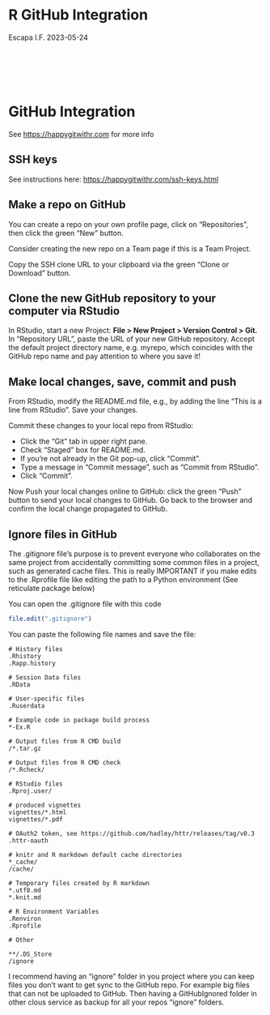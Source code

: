 R GitHub Integration
================
Escapa I.F.
2023-05-24

<br></br> <br></br>

# GitHub Integration

See <https://happygitwithr.com> for more info

## SSH keys

See instructions here: <https://happygitwithr.com/ssh-keys.html>

## Make a repo on GitHub

You can create a repo on your own profile page, click on “Repositories”,
then click the green “New” button.

Consider creating the new repo on a Team page if this is a Team Project.

Copy the SSH clone URL to your clipboard via the green “Clone or
Download” button.

## Clone the new GitHub repository to your computer via RStudio

In RStudio, start a new Project: **File \> New Project \> Version
Control \> Git.** In “Repository URL”, paste the URL of your new GitHub
repository. Accept the default project directory name, e.g. myrepo,
which coincides with the GitHub repo name and pay attention to where you
save it!

## Make local changes, save, commit and push

From RStudio, modify the README.md file, e.g., by adding the line “This
is a line from RStudio”. Save your changes.

Commit these changes to your local repo from RStudio:

- Click the “Git” tab in upper right pane.
- Check “Staged” box for README.md.
- If you’re not already in the Git pop-up, click “Commit”.
- Type a message in “Commit message”, such as “Commit from RStudio”.
- Click “Commit”.

Now Push your local changes online to GitHub: click the green “Push”
button to send your local changes to GitHub. Go back to the browser and
confirm the local change propagated to GitHub.

## Ignore files in GitHub

The .gitignore file’s purpose is to prevent everyone who collaborates on
the same project from accidentally committing some common files in a
project, such as generated cache files. This is really IMPORTANT if you
make edits to the .Rprofile file like editing the path to a Python
environment (See reticulate package below)

You can open the .gitignore file with this code

``` r
file.edit(".gitignore")
```

You can paste the following file names and save the file:

    # History files
    .Rhistory
    .Rapp.history

    # Session Data files
    .RData

    # User-specific files
    .Ruserdata

    # Example code in package build process
    *-Ex.R

    # Output files from R CMD build
    /*.tar.gz

    # Output files from R CMD check
    /*.Rcheck/

    # RStudio files
    .Rproj.user/

    # produced vignettes
    vignettes/*.html
    vignettes/*.pdf

    # OAuth2 token, see https://github.com/hadley/httr/releases/tag/v0.3
    .httr-oauth

    # knitr and R markdown default cache directories
    *_cache/
    /cache/

    # Temporary files created by R markdown
    *.utf8.md
    *.knit.md

    # R Environment Variables
    .Renviron
    .Rprofile

    # Other

    **/.DS_Store
    /ignore

I recommend having an “ignore” folder in you project where you can keep
files you don’t want to get sync to the GitHub repo. For example big
files that can not be uploaded to GitHub. Then having a GitHubIgnored
folder in other clous service as backup for all your repos “ignore”
folders.

